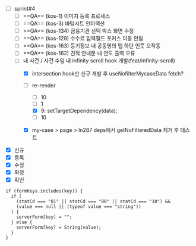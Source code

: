 - [ ] sprint#4
	- [ ] ==QA== (kos-1) 이미지 등록 프로세스
	- [ ] ==QA== (kos-3) 바텀시트 인터랙션
	- [ ] ==QA== (kos-134) 금융기관 선택 박스 화면 수정
	- [ ] ==QA== (kos-129) 수수료 입력필드 포커스 이동 안됨
	- [ ] ==QA== (kos-163) 등기정보 내 공동명의 탭 하단 인풋 오작동
	- [ ] ==QA== (kos-162) 견적 안내문 내 연도 출력 오류
	- [ ] 내 사건 / 사건 수임 내 infinity scroll hook 개발(feat/infinity-scroll)
		- [x] intersection hook만 신규 개발 후 useNofilterMycaseData fetch?
		- [ ] re-render
			- [ ] 10
			- [ ] 1
			- [x] 9: setTargetDependency(data);
			- [ ] 10
		- [x] my-case > page > ln287 deps에서 getNoFilteredData 제거 후 테스트





























- [x] 신규
- [x] 등록
- [x] 수정
- [x] 확정
- [x] 확인

```tsx
if (formKeys.includes(key)) {  
  if (  
    (statCd === "01" || statCd === "80" || statCd === "10") &&  
    (value === null || (typeof value === "string"))  
  ) {  
    serverForm[key] = "";  
  } else {  
    serverForm[key] = String(value);  
  }  
}
```